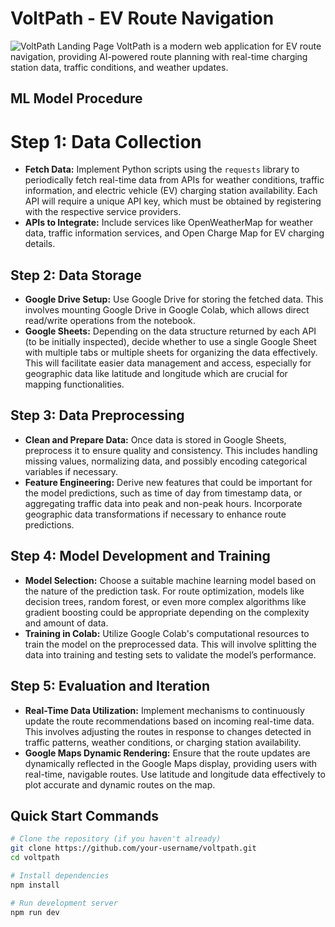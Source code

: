 # VoltPath - EV Route Navigation

![VoltPath Landing Page](https://hebbkx1anhila5yf.public.blob.vercel-storage.com/Screenshot%202025-04-05%20at%202.24.42%E2%80%AFAM-u5kFpnwwISjBWdwzFtWv2qQXxFvIXy.png)
VoltPath is a modern web application for EV route navigation, providing AI-powered route planning with real-time charging station data, traffic conditions, and weather updates.






## ML Model Procedure

# Step 1: Data Collection

- **Fetch Data:** Implement Python scripts using the `requests` library to periodically fetch real-time data from APIs for weather conditions, traffic information, and electric vehicle (EV) charging station availability. Each API will require a unique API key, which must be obtained by registering with the respective service providers.
- **APIs to Integrate:** Include services like OpenWeatherMap for weather data, traffic information services, and Open Charge Map for EV charging details.

## Step 2: Data Storage

- **Google Drive Setup:** Use Google Drive for storing the fetched data. This involves mounting Google Drive in Google Colab, which allows direct read/write operations from the notebook.
- **Google Sheets:** Depending on the data structure returned by each API (to be initially inspected), decide whether to use a single Google Sheet with multiple tabs or multiple sheets for organizing the data effectively. This will facilitate easier data management and access, especially for geographic data like latitude and longitude which are crucial for mapping functionalities. 

## Step 3: Data Preprocessing

- **Clean and Prepare Data:** Once data is stored in Google Sheets, preprocess it to ensure quality and consistency. This includes handling missing values, normalizing data, and possibly encoding categorical variables if necessary.
- **Feature Engineering:** Derive new features that could be important for the model predictions, such as time of day from timestamp data, or aggregating traffic data into peak and non-peak hours. Incorporate geographic data transformations if necessary to enhance route predictions.

## Step 4: Model Development and Training

- **Model Selection:** Choose a suitable machine learning model based on the nature of the prediction task. For route optimization, models like decision trees, random forest, or even more complex algorithms like gradient boosting could be appropriate depending on the complexity and amount of data.
- **Training in Colab:** Utilize Google Colab's computational resources to train the model on the preprocessed data. This will involve splitting the data into training and testing sets to validate the model’s performance.

## Step 5: Evaluation and Iteration

- **Real-Time Data Utilization:** Implement mechanisms to continuously update the route recommendations based on incoming real-time data. This involves adjusting the routes in response to changes detected in traffic patterns, weather conditions, or charging station availability.
- **Google Maps Dynamic Rendering:** Ensure that the route updates are dynamically reflected in the Google Maps display, providing users with real-time, navigable routes. Use latitude and longitude data effectively to plot accurate and dynamic routes on the map.


## Quick Start Commands

```bash
# Clone the repository (if you haven't already)
git clone https://github.com/your-username/voltpath.git
cd voltpath

# Install dependencies
npm install

# Run development server
npm run dev